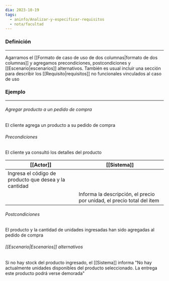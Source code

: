 ```yaml
---
dia: 2023-10-19
tags:
  - aninfo/Analizar-y-especificar-requisitos
  - nota/facultad
---
```

### Definición
---
Agarramos el [[Formato de caso de uso de dos columnas|formato de dos columnas]] y agregamos precondiciones, postcondiciones y [[Escenario|escenarios]] alternativos. También es usual incluir una sección para describir los [[Requisito|requisitos]] no funcionales vinculados al caso de uso

### Ejemplo
---
###### Agregar producto a un pedido de compra
El cliente agrega un producto a su pedido de compra

###### Precondiciones
El cliente ya consultó los detalles del producto

| [[Actor]]                                             | [[Sistema]]                                                            |
| ----------------------------------------------------- | ---------------------------------------------------------------------- |
| Ingresa el código de producto que desea y la cantidad |                                                                        |
|                                                       | Informa la descripción, el precio por unidad, el precio total del ítem |

###### Postcondiciones
El producto y la cantidad de unidades ingresadas han sido agregadas al pedido de compra

###### [[Escenario|Escenarios]] alternativos
Si no hay stock del producto ingresado, el [[Sistema]] informa "No hay actualmente unidades disponibles del producto seleccionado. La entrega este producto podrá verse demorada"
